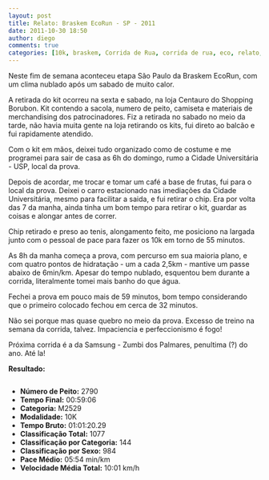 ```yaml
---
layout: post
title: Relato: Braskem EcoRun - SP - 2011
date: 2011-10-30 18:50
author: diego
comments: true
categories: [10k, braskem, Corrida de Rua, corrida de rua, eco, relato, run]
---
```

Neste fim de semana aconteceu etapa São Paulo da Braskem EcoRun, com um clima nublado após um sabado de muito calor.

A retirada do kit ocorreu na sexta e sabado, na loja Centauro do Shopping Borubon. Kit contendo a sacola, numero de peito, camiseta e materiais de merchandising dos patrocinadores. Fiz a retirada no sabado no meio da tarde, não havia muita gente na loja retirando os kits, fui direto ao balcão e fui rapidamente atendido.

Com o kit em mãos, deixei tudo organizado como de costume e me programei para sair de casa as 6h do domingo, rumo a Cidade Universitária - USP, local da prova.

Depois de acordar, me trocar e tomar um café a base de frutas, fui para o local da prova. Deixei o carro estacionado nas imediações da Cidade Universitária, mesmo para facilitar a saida, e fui retirar o chip. Era por volta das 7 da manha, ainda tinha um bom tempo para retirar o kit, guardar as coisas e alongar antes de correr.

Chip retirado e preso ao tenis, alongamento feito, me posiciono na largada junto com o pessoal de pace para fazer os 10k em torno de 55 minutos.

As 8h da manha começa a prova, com percurso em sua maioria plano, e com quatro pontos de hidratação - um a cada 2,5km - mantive um passe abaixo de 6min/km. Apesar do tempo nublado, esquentou bem durante a corrida, literalmente tomei mais banho do que água.

Fechei a prova em pouco mais de 59 minutos, bom tempo considerando que o primeiro colocado fechou em cerca de 32 minutos.

Não sei porque mas quase quebro no meio da prova. Excesso de treino na semana da corrida, talvez. Impaciencia e perfeccionismo é fogo!

Próxima corrida é a da Samsung - Zumbi dos Palmares, penultima (?) do ano. Até la!

<strong>Resultado:</strong>
<div class="moldura"><a class="lightbox cboxElement" href="http://www.diegoronan.com.br/diegoronan/wp-content/uploads/2011/10/braskem_2011_big.jpg"><img src="http://www.diegoronan.com.br/diegoronan/wp-content/uploads/2011/10/braskem_2011.jpg" alt="" /></a></div>
<ul>
	<li><strong>Número de Peito:</strong> 2790</li>
	<li><strong>Tempo Final:</strong> 00:59:06</li>
	<li><strong>Categoria:</strong> M2529</li>
	<li><strong>Modalidade:</strong> 10K</li>
	<li><strong>Tempo Bruto:</strong> 01:01:20.29</li>
	<li><strong>Classificação Total:</strong> 1077</li>
	<li><strong>Classificação por Categoria:</strong> 144</li>
	<li><strong>Classificação por Sexo:</strong> 984</li>
	<li><strong>Pace Médio:</strong> 05:54 min/km</li>
	<li><strong> Velocidade Média Total:</strong> 10:01 km/h</li>
</ul>
&nbsp;

&nbsp;
